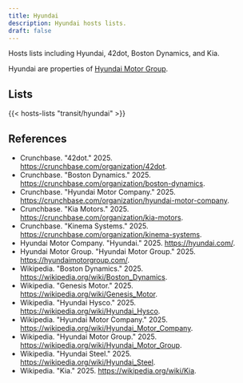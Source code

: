 ```yaml
---
title: Hyundai
description: Hyundai hosts lists.
draft: false
---
```


Hosts lists including Hyundai, 42dot, Boston Dynamics, and Kia.

Hyundai are properties of [Hyundai Motor Group](https://hyundaimotorgroup.com/).

## Lists

{{< hosts-lists "transit/hyundai" >}}

## References

+ Crunchbase. "42dot." 2025. https://crunchbase.com/organization/42dot.
+ Crunchbase. "Boston Dynamics." 2025. https://crunchbase.com/organization/boston-dynamics.
+ Crunchbase. "Hyundai Motor Company." 2025. https://crunchbase.com/organization/hyundai-motor-company.
+ Crunchbase. "Kia Motors." 2025. https://crunchbase.com/organization/kia-motors.
+ Crunchbase. "Kinema Systems." 2025. https://crunchbase.com/organization/kinema-systems.
+ Hyundai Motor Company. "Hyundai." 2025. https://hyundai.com/.
+ Hyundai Motor Group. "Hyundai Motor Group." 2025. https://hyundaimotorgroup.com/.
+ Wikipedia. "Boston Dynamics." 2025. https://wikipedia.org/wiki/Boston_Dynamics.
+ Wikipedia. "Genesis Motor." 2025. https://wikipedia.org/wiki/Genesis_Motor.
+ Wikipedia. "Hyundai Hysco." 2025. https://wikipedia.org/wiki/Hyundai_Hysco.
+ Wikipedia. "Hyundai Motor Company." 2025. https://wikipedia.org/wiki/Hyundai_Motor_Company.
+ Wikipedia. "Hyundai Motor Group." 2025. https://wikipedia.org/wiki/Hyundai_Motor_Group.
+ Wikipedia. "Hyundai Steel." 2025. https://wikipedia.org/wiki/Hyundai_Steel.
+ Wikipedia. "Kia." 2025. https://wikipedia.org/wiki/Kia.
